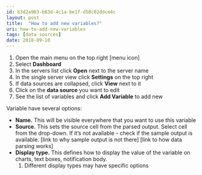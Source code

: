 ```yaml
---
id: b3d2a903-b63d-4c1a-be1f-d58c02ddce4c
layout: post
title:  "How to add new variables?"
uri: how-to-add-new-variables
tags: [data sources]
date: 2018-09-10
---
```


1.  Open the main menu on the top right \[menu icon\]
2.  Select **Dashboard**
3.  In the servers list click **Open** next to the server name
4.  In the single server view click **Settings** on the top right
5.  If data sources are collapsed, click **View** next to it
6.  Click on the **data source** you want to edit
7.  See the list of variables and click **Add Variable** to add new

<!--more-->

Variable have several options:

*   **Name.** This will be visible everywhere that you want to use this variable
*   **Source.** This sets the source cell from the parsed output. Select cell from the drop-down. If it’s not available - check if the sample output is available. \[link to why sample output is not there\] \[link to how data parsing works\]
*   **Display type.** This defines how to display the value of the variable on charts, text boxes, <wiki>notification</wiki> body.
    1.  Different display types may have specific options